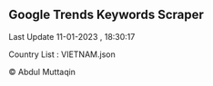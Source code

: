 

## Google Trends Keywords Scraper 
 
Last Update 11-01-2023 , 18:30:17

Country List :
VIETNAM.json



© Abdul Muttaqin 

